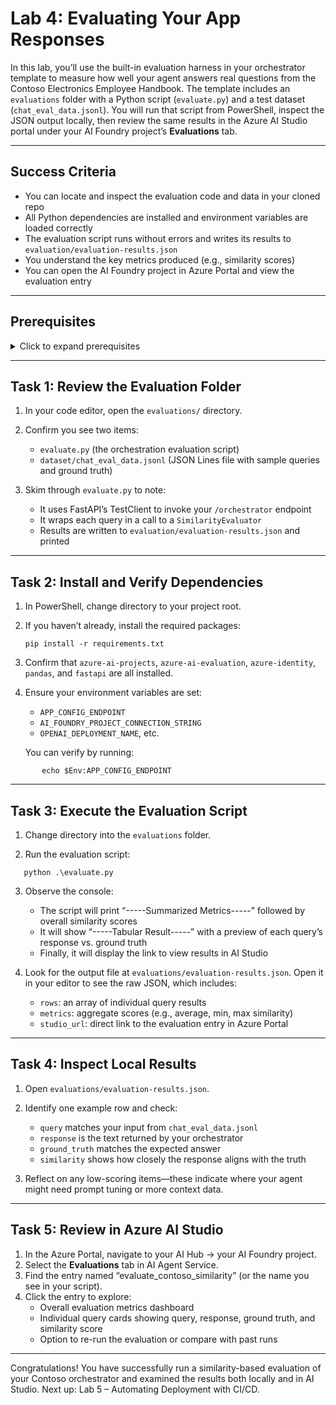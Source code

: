 # Lab 4: Evaluating Your App Responses

In this lab, you’ll use the built-in evaluation harness in your orchestrator template to measure how well your agent answers real questions from the Contoso Electronics Employee Handbook. The template includes an `evaluations` folder with a Python script (`evaluate.py`) and a test dataset (`chat_eval_data.jsonl`). You will run that script from PowerShell, inspect the JSON output locally, then review the same results in the Azure AI Studio portal under your AI Foundry project’s **Evaluations** tab.

---

## Success Criteria

- You can locate and inspect the evaluation code and data in your cloned repo  
- All Python dependencies are installed and environment variables are loaded correctly  
- The evaluation script runs without errors and writes its results to `evaluation/evaluation-results.json`  
- You understand the key metrics produced (e.g., similarity scores)  
- You can open the AI Foundry project in Azure Portal and view the evaluation entry  

---

## Prerequisites

<details markdown="block">
<summary>Click to expand prerequisites</summary>

- **Local environment**  
  - PowerShell (or Windows Terminal) with Python 3.11  
  - Your cloned orchestrator repo at the v2.0.0 tag  
  - A Python virtual environment activated, if you use one  

- **Azure resources**  
  - Active Azure subscription with the AI Hub project you provisioned in Labs 1–3  
  - AI Agent Service and Cognitive Services index loaded with the Employee Handbook  
  - App Configuration endpoint and AI Foundry connection string set as environment variables  

- **Files in place**  
  - `evaluations/evaluate.py`  
  - `evaluations/dataset/chat_eval_data.jsonl`  
</details>

---

## Task 1: Review the Evaluation Folder

1. In your code editor, open the `evaluations/` directory.  

2. Confirm you see two items:  
   - `evaluate.py` (the orchestration evaluation script)  
   - `dataset/chat_eval_data.jsonl` (JSON Lines file with sample queries and ground truth)  

3. Skim through `evaluate.py` to note:  
   - It uses FastAPI’s TestClient to invoke your `/orchestrator` endpoint  
   - It wraps each query in a call to a `SimilarityEvaluator`  
   - Results are written to `evaluation/evaluation-results.json` and printed  

---

## Task 2: Install and Verify Dependencies

1. In PowerShell, change directory to your project root.  

2. If you haven’t already, install the required packages:  
      
       pip install -r requirements.txt  

3. Confirm that `azure-ai-projects`, `azure-ai-evaluation`, `azure-identity`, `pandas`, and `fastapi` are all installed.  

4. Ensure your environment variables are set:  
   - `APP_CONFIG_ENDPOINT`  
   - `AI_FOUNDRY_PROJECT_CONNECTION_STRING`  
   - `OPENAI_DEPLOYMENT_NAME`, etc.  

   You can verify by running:  

```      
       echo $Env:APP_CONFIG_ENDPOINT  
```

---

## Task 3: Execute the Evaluation Script

1. Change directory into the `evaluations` folder.  

2. Run the evaluation script:  

```      
   python .\evaluate.py  
```

3. Observe the console:  
   - The script will print “-----Summarized Metrics-----” followed by overall similarity scores  
   - It will show “-----Tabular Result-----” with a preview of each query’s response vs. ground truth  
   - Finally, it will display the link to view results in AI Studio  

4. Look for the output file at `evaluations/evaluation-results.json`. Open it in your editor to see the raw JSON, which includes:  
   - `rows`: an array of individual query results  
   - `metrics`: aggregate scores (e.g., average, min, max similarity)  
   - `studio_url`: direct link to the evaluation entry in Azure Portal  

---

## Task 4: Inspect Local Results

1. Open `evaluations/evaluation-results.json`.  
2. Identify one example row and check:  
   - `query` matches your input from `chat_eval_data.jsonl`  
   - `response` is the text returned by your orchestrator  
   - `ground_truth` matches the expected answer  
   - `similarity` shows how closely the response aligns with the truth  

3. Reflect on any low-scoring items—these indicate where your agent might need prompt tuning or more context data.

---

## Task 5: Review in Azure AI Studio

1. In the Azure Portal, navigate to your AI Hub → your AI Foundry project.  
2. Select the **Evaluations** tab in AI Agent Service.  
3. Find the entry named “evaluate_contoso_similarity” (or the name you see in your script).  
4. Click the entry to explore:  
   - Overall evaluation metrics dashboard  
   - Individual query cards showing query, response, ground truth, and similarity score  
   - Option to re-run the evaluation or compare with past runs  

---

Congratulations! You have successfully run a similarity-based evaluation of your Contoso orchestrator and examined the results both locally and in AI Studio. Next up: Lab 5 – Automating Deployment with CI/CD.  
